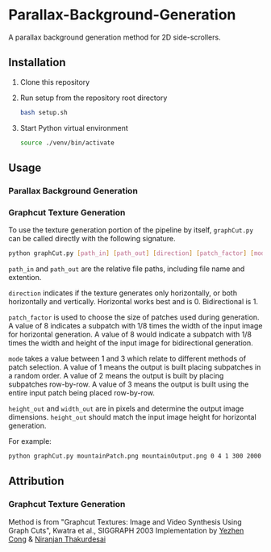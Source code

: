 # Parallax-Background-Generation

A parallax background generation method for 2D side-scrollers.

## Installation

1. Clone this repository

2. Run setup from the repository root directory

   ```bash
   bash setup.sh
   ```

3. Start Python virtual environment

   ```bash
   source ./venv/bin/activate
   ```

## Usage
### Parallax Background Generation
### Graphcut Texture Generation
To use the texture generation portion of the pipeline by itself, `graphCut.py` can be called directly with the following signature.
```bash
python graphCut.py [path_in] [path_out] [direction] [patch_factor] [mode] [height_out] [width_out]
```
`path_in` and `path_out` are the relative file paths, including file name and extention.

`direction` indicates if the texture generates only horizontally, or both horizontally and vertically.  Horizontal works best and is 0.  Bidirectional is 1.

`patch_factor` is used to choose the size of patches used during generation. A value of 8 indicates a subpatch with 1/8 times the width of the input image for horizontal generation.  A value of 8 would indicate a subpatch with 1/8 times the width and height of the input image for bidirectional generation.

`mode` takes a value between 1 and 3 which relate to different methods of patch selection. A value of 1 means the output is built placing subpatches in a random order.  A value of 2 means the output is built by placing subpatches row-by-row. A value of 3 means the output is built using the entire input patch being placed row-by-row.

`height_out` and `width_out` are in pixels and determine the output image dimensions.  `height_out` should match the input image height for horizontal generation.

For example:
```bash
python graphCut.py mountainPatch.png mountainOutput.png 0 4 1 300 2000
```

## Attribution
### Graphcut Texture Generation
Method is from "Graphcut Textures: Image and Video Synthesis Using Graph Cuts",  Kwatra et al., SIGGRAPH 2003
Implementation by [Yezhen Cong](https://github.com/THU17cyz/GraphCut) & [Niranjan Thakurdesai](github.com/niranjantdesai/image-blending-graphcuts)

